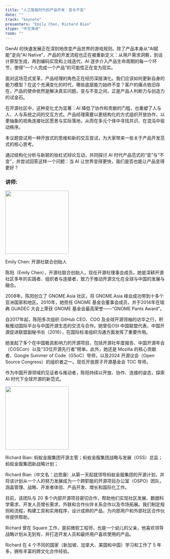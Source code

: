 ```yaml
---
title: "人工智能时代的产品开发：变与不变"
date: ""
track: "keynote"
presenters: "Emily Chen, Richard Bian"
stype: "中文演讲"
room: ""
---
```


GenAI 的快速发展正在深刻地改变产品世界的游戏规则。除了产品本身从“AI赋能”走向“AI Native”，产品的开发流程也正在被重新定义：从用户需求洞察，到设计原型生成，再到编码实现和上线迭代，AI 逐步介入产品生命周期的每一个环节，使得“一个人完成一个产品”的可能性正在变为现实。

面对这场范式变革，产品经理的角色正在经历深层演化。我们应该如何更新自身的能力模型？在这个充满变化的时代，哪些底层能力始终不变？客户的痛点依旧存在，产品的使命依然是解决真实问题。变与不变之间，正是产品人判断力与创造力的试金石。

在开源社区中，这种变化尤为显著：AI 降低了协作和贡献的门槛，也重塑了人与人、人与系统之间的交互方式。产品经理需要以更结构化的方式组织开放协作，以更抽象的视角连接社区愿景与实际落地，从而在多元个体中寻找共识、在混沌中驱动秩序。

本议题尝试用一种开放式的思维和新的交互尝试，为大家带来一些关于产品开发范式的核心思考。

通过结构化分析与新颖的抬杠式辩论互动，共同探讨 AI 时代产品范式的“变”与“不变”，并尝试回答这样一个问题：当 AI 让世界变得更快，我们是否也能让产品变得更好？


### 讲师:


<img src="https://sessionize.com/image/03d2-400o400o1-PgTasoNFtf9qMXqvRiNybj.jpg" width="200" /><br/>

Emily Chen: 开源社联合创始人

陈阳（Emily Chen），开源社联合创始人，现任开源社理事会成员。她是深耕开源社区多年的实践者、组织者与连接者，致力于推动开源文化在全球与中国的发展与融合。

2008年，陈阳创立了 GNOME.Asia 社区，将 GNOME.Asia 峰会成功带到十多个亚洲国家和地区。2010年，她担任 GNOME 基金会董事会成员，并于2014年在瑞典 GUADEC 大会上荣获 GNOME 基金会最高荣誉——“GNOME Pants Award”。

自2017年起，陈阳多次组织 GitHub CEO、COO 及全球开源领袖的访华之行，积极推动国际平台与中国开源生态的交流与合作。她曾任OSI 中国联盟代表、中国开源促进联盟副秘书长（2016），在国际标准组织沟通方面发挥了重要作用。

她发起了多个在中国极具影响力的开源项目，包括开源社年度报告、中国开源年会（COSCon）以及“33位开源先行者”榜单。此外，她还是 Mozilla 的核心贡献者、Google Summer of Code（GSoC）导师，以及2024 开源议会（Open Source Congress）的组织者之一。现任开放原子开源基金会 TOC 导师。

作为中国开源领域的见证者与推动者，陈阳持续以开放、协作、连接的姿态，探索 AI 时代下全球开源的新范式。

<img src="https://sessionize.com/image/df9c-400o400o1-JxJKGtYBLsiVkKLveRtFTA.png" width="200" /><br/>

Richard Bian: 蚂蚁金服集团开源主管；蚂蚁金服集团战略与发展（OSS）总监；蚂蚁金服集团新战略计划；

Richard Bian（中文名：边思康）从第一天起就领导蚂蚁金服集团的开源计划，并将该计划从一个人的努力发展成为一个跨职能的开源项目办公室（OSPO）团队，涵盖管理、战略、开发者体验、产品开发、增长和国际化工作。

目前，该团队与 20 多个内部开源项目密切合作，帮助他们实现社区发展、数据科学需求、开发人员增长需求、外联和合作伙伴关系合作以及市场拓展。我们制定规则和流程，构建工具和实用程序，设计成熟的产品，为内部用户和外部社区合作伙伴提供帮助。

Richard 曾在 Square 工作，是前微软工程师，也是一个幼儿的父亲，他喜欢领导战略计划从无到有，并打造开发人员和最终用户喜欢使用的产品。

Richard 在 4 个不同的国家（新加坡、加拿大、美国和中国）学习和工作了 5 年多，拥有丰富的跨文化合作经验。